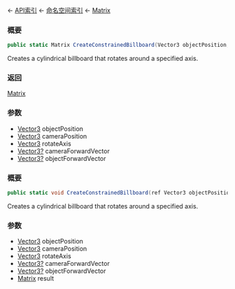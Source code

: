 ← [API索引](Api-Index) ← [命名空间索引](Namespace-Index) ← [Matrix](VRageMath.Matrix)

### 概要

```csharp
public static Matrix CreateConstrainedBillboard(Vector3 objectPosition, Vector3 cameraPosition, Vector3 rotateAxis, Vector3? cameraForwardVector, Vector3? objectForwardVector)
```

Creates a cylindrical billboard that rotates around a specified axis.

### 返回

[Matrix](VRageMath.Matrix)

### 参数

* [Vector3](VRageMath.Vector3) objectPosition
* [Vector3](VRageMath.Vector3) cameraPosition
* [Vector3](VRageMath.Vector3) rotateAxis
* [Vector3?](https://docs.microsoft.com/en-us/dotnet/api/System.Nullable-1?view=netframework-4.6) cameraForwardVector
* [Vector3?](https://docs.microsoft.com/en-us/dotnet/api/System.Nullable-1?view=netframework-4.6) objectForwardVector
### 概要

```csharp
public static void CreateConstrainedBillboard(ref Vector3 objectPosition, ref Vector3 cameraPosition, ref Vector3 rotateAxis, Vector3? cameraForwardVector, Vector3? objectForwardVector, out Matrix result)
```

Creates a cylindrical billboard that rotates around a specified axis.

### 参数

* [Vector3](VRageMath.Vector3) objectPosition
* [Vector3](VRageMath.Vector3) cameraPosition
* [Vector3](VRageMath.Vector3) rotateAxis
* [Vector3?](https://docs.microsoft.com/en-us/dotnet/api/System.Nullable-1?view=netframework-4.6) cameraForwardVector
* [Vector3?](https://docs.microsoft.com/en-us/dotnet/api/System.Nullable-1?view=netframework-4.6) objectForwardVector
* [Matrix](VRageMath.Matrix) result
